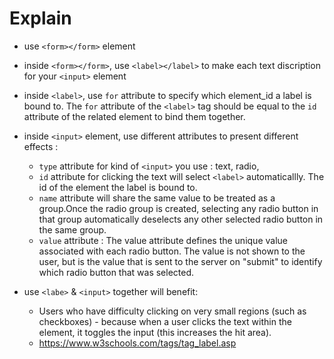 # Explain
* use `<form></form>` element
* inside `<form></form>`, use `<label></label>` to make each text discription for your `<input>` element
* inside `<label>`, use `for` attribute to specify which element_id a label is bound to. The `for` attribute of the `<label>` tag should be equal to the `id` attribute of the related element to bind them together. 
* inside `<input>` element, use different attributes to present different effects :
  - `type` attribute for kind of `<input>` you use : text, radio,
  - `id` attribute for clicking the text will select `<label>` automaticallly. The id of the element the label is bound to.
  - `name` attribute will share the same value to be treated as a group.Once the radio group is created, selecting any radio button in that group automatically deselects any other selected radio button in the same group.
  - `value` attribute : The value attribute defines the unique value associated with each radio button. The value is not shown to the user, but is the value that is sent to the server on "submit" to identify which radio button that was selected.
  
* use `<labe>` & `<input>` together will benefit:
  - Users who have difficulty clicking on very small regions (such as checkboxes) - because when a user clicks the text within the <label> element, it toggles the input (this increases the hit area). 
  - https://www.w3schools.com/tags/tag_label.asp
